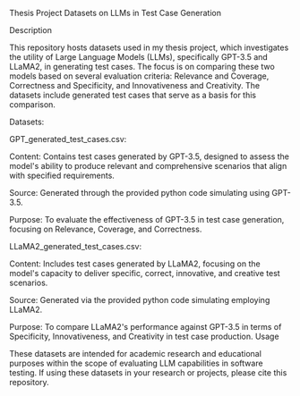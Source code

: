 Thesis Project Datasets on LLMs in Test Case Generation

Description

This repository hosts datasets used in my thesis project, which investigates the utility of Large Language Models (LLMs), specifically GPT-3.5 and LLaMA2, in generating test cases. The focus is on comparing these two models based on several evaluation criteria: Relevance and Coverage, Correctness and Specificity, and Innovativeness and Creativity. The datasets include generated test cases that serve as a basis for this comparison.

Datasets:

GPT_generated_test_cases.csv:

Content: Contains test cases generated by GPT-3.5, designed to assess the model's ability to produce relevant and comprehensive scenarios that align with specified requirements.

Source: Generated through the provided python code simulating using GPT-3.5.

Purpose: To evaluate the effectiveness of GPT-3.5 in test case generation, focusing on Relevance, Coverage, and Correctness.

LLaMA2_generated_test_cases.csv:

Content: Includes test cases generated by LLaMA2, focusing on the model's capacity to deliver specific, correct, innovative, and creative test scenarios.

Source: Generated via the provided python code simulating employing LLaMA2.

Purpose: To compare LLaMA2's performance against GPT-3.5 in terms of Specificity, Innovativeness, and Creativity in test case production.
Usage

These datasets are intended for academic research and educational purposes within the scope of evaluating LLM capabilities in software testing. If using these datasets in your research or projects, please cite this repository.
